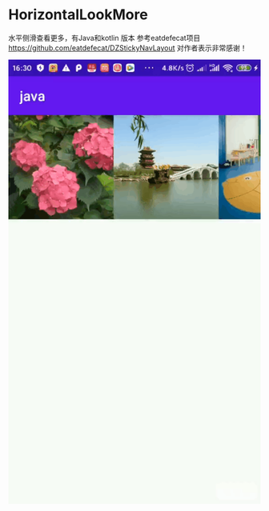 # HorizontalLookMore
水平侧滑查看更多，有Java和kotlin 版本
参考eatdefecat项目 https://github.com/eatdefecat/DZStickyNavLayout 对作者表示非常感谢！

<img src="https://github.com/jiaowenzheng/HorizontalLookMore/raw/master/gifhome_544x960_4s.gif"/>
